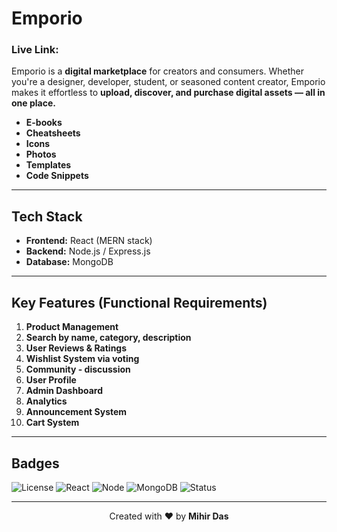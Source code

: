 # **Emporio**

### **Live Link:**


Emporio is a **digital marketplace** for creators and consumers. Whether you're a designer, developer, student, or seasoned content creator, Emporio makes it effortless to **upload, discover, and purchase digital assets — all in one place.**

- **E-books**
- **Cheatsheets**
- **Icons**
- **Photos**
- **Templates**
- **Code Snippets**

---

## **Tech Stack**
- **Frontend:** React (MERN stack)
- **Backend:** Node.js / Express.js
- **Database:** MongoDB

---

## **Key Features (Functional Requirements)**
1. **Product Management** 
2. **Search by name, category, description** 
3. **User Reviews & Ratings** 
4. **Wishlist System via voting** 
5. **Community - discussion** 
6. **User Profile** 
7. **Admin Dashboard**
8. **Analytics**   
9. **Announcement System**
10. **Cart System**  

---

## **Badges**
![License](https://img.shields.io/github/license/MIhirDas10/Emporio)
![React](https://img.shields.io/badge/Frontend-React-blue)
![Node](https://img.shields.io/badge/Backend-Node.js-green)
![MongoDB](https://img.shields.io/badge/Database-MongoDB-brightgreen)
![Status](https://img.shields.io/badge/Status-Active-brightgreen)

---

<p align="center">Created with ❤️ by <strong>Mihir Das</strong></p>

